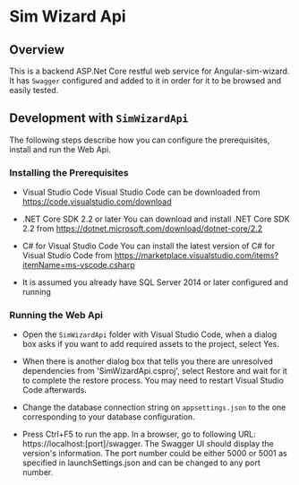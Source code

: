 # Sim Wizard Api

## Overview

This is a backend ASP.Net Core restful web service for Angular-sim-wizard. It has `Swagger` configured and added to it in order for it to be browsed and easily tested.

## Development with `SimWizardApi`

The following steps describe how you can configure the prerequisites, install and run the Web Api.

### Installing the Prerequisites

- Visual Studio Code
Visual Studio Code can be downloaded from https://code.visualstudio.com/download

- .NET Core SDK 2.2 or later
You can download and install .NET Core SDK 2.2 from https://dotnet.microsoft.com/download/dotnet-core/2.2

- C# for Visual Studio Code
You can install the latest version of C# for Visual Studio Code from https://marketplace.visualstudio.com/items?itemName=ms-vscode.csharp

- It is assumed you already have SQL Server 2014 or later configured and running

### Running the Web Api

- Open the `SimWizardApi` folder with Visual Studio Code, when a dialog box asks if you want to add required assets to the project, select Yes.

- When there is another dialog box that tells you there are unresolved dependencies from 'SimWizardApi.csproj', select Restore and wait for it to complete the restore process. You may need to restart Visual Studio Code afterwards.

- Change the database connection string on `appsettings.json` to the one corresponding to your database configuration.

- Press Ctrl+F5 to run the app. In a browser, go to following URL: https://localhost:[port]/swagger. The Swagger UI should display the version's information. The port number could be either 5000 or 5001 as specified in launchSettings.json and can be changed to any port number.



